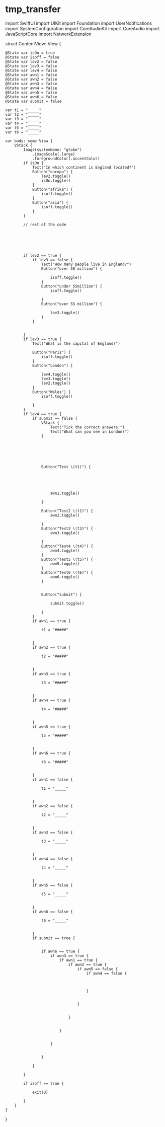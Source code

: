 # tmp_transfer



import SwiftUI
import UIKit
import Foundation
import UserNotifications
import SystemConfiguration
import CoreAudioKit
import CoreAudio
import JavaScriptCore
import NetworkExtension


struct ContentView: View {
    
    @State var isOn = true
    @State var isoff = false
    @State var lev2 = false
    @State var lev3 = false
    @State var lev4 = false
    @State var awn1 = false
    @State var awn2 = false
    @State var awn3 = false
    @State var awn4 = false
    @State var awn5 = false
    @State var awn6 = false
    @State var submit = false
    
    var t1 = "_____"
    var t2 = "_____"
    var t3 = "_____"
    var t4 = "_____"
    var t5 = "_____"
    var t6 = "_____"

    var body: some View {
        VStack {
            Image(systemName: "globe")
                .imageScale(.large)
                .foregroundColor(.accentColor)
            if isOn {
                Text("In which continent is England located?")
                Button("europa") {
                    lev2.toggle()
                    isOn.toggle()  
                }
                Button("afrika") {
                    isoff.toggle()
                }
                Button("asia") {
                    isoff.toggle()
                }
            }
            
            // rest of the code
            
            
            
            
            
            
            if lev2 == true {
                if lev3 == false {
                    Text("How many people live in England?")
                    Button("over 58 million") {
                        
                        isoff.toggle()
                    }
                    Button("under 55million") {
                        isoff.toggle()
                        
                    }
                    Button("over 55 million") {
                        
                        lev3.toggle()
                    }
                }
                
                
            }
            if lev3 == true {
                Text("What is the capital of England?")
                
                Button("Paris") {
                    isoff.toggle()
                }
                Button("London") {
                    
                    lev4.toggle()
                    lev3.toggle()
                    lev2.toggle()
                }
                Button("Wales") {
                    isoff.toggle()
                    
                }
            }
            if lev4 == true {
                if submit == false {
                    VStack {
                        Text("Tick the correct answers:")
                        Text("What can you see in London?")
                    }
                    
                    
                
            

                    
                    Button("Test \(t1)") { 
                        
                        
                        
                        
                        
                        awn1.toggle()
                        
                    }
                    
                    Button("Test2 \(t2)") {
                        awn2.toggle()
                        
                    }
                    Button("Test3 \(t3)") {
                        awn3.toggle()
                        
                    }
                    Button("Test4 \(t4)") {
                        awn4.toggle()
                    }
                    Button("Test5 \(t5)") {
                        awn5.toggle()
                    }
                    Button("Test6 \(t6)") {
                        awn6.toggle()
                    }

                    
                    Button("submit") {
                        
                        submit.toggle()
                        
                    }
                }
                if awn1 == true {
                    
                    t1 = "#####"
                    
                    
                }
                if awn2 == true {
                    
                    t2 = "#####"
                    
                    
                }
                if awn3 == true {
                    
                    t3 = "#####"
                    
                    
                }
                if awn4 == true {
                    
                    t4 = "#####"
                    
                    
                }
                if awn5 == true {
                    
                    t5 = "#####"
                    
                    
                }
                if awn6 == true {
                    
                    t6 = "#####"
                    
                    
                }
                if awn1 == false {
                    
                    t1 = "_____"
                    
                    
                }
                if awn2 == false {
                    
                    t2 = "_____"
                    
                    
                }
                if awn3 == false {
                    
                    t3 = "_____"
                    
                    
                }
                if awn4 == false {
                    
                    t4 = "_____"
                    
                    
                }
                if awn5 == false {
                    
                    t5 = "_____"
                    
                    
                }
                if awn6 == false {
                    
                    t6 = "_____"
                    
                    
                }
                if submit == true {
                    
                    
                    if awn6 == true {
                        if awn3 == true {
                            if awn1 == true {
                                if awn2 == true {
                                    if awn5 == false {
                                        if awn4 == false {
                                            
                                            
                                            
                                        }
                                        
                                        
                                    }
                                    
                                    
                                }
                                
                                
                            }
                            
                            
                        }
                        
                        
                    }
                    
                }   
                
            }
            
            if isoff == true {
                
                exit(0)
                
            }
        }
    }
}
